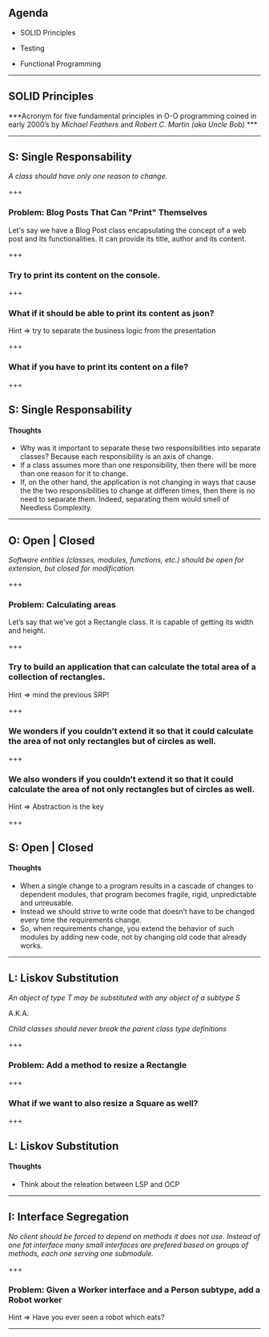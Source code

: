 ## Agenda

- SOLID Principles

- Testing

- Functional Programming

---
## SOLID Principles

***Acronym for five fundamental principles in O-O programming
coined in early 2000’s
by *Michael Feathers* and *Robert C. Martin (aka Uncle Bob)* ***

---
## S: Single Responsability

*A class should have only one reason to change.*

+++

### Problem: Blog Posts That Can "Print" Themselves
Let's say we have a Blog Post class encapsulating the concept of a web post and its functionalities.
It can provide its title, author and its content.

+++

### Try to print its content on the console.

+++

### What if it should be able to print its content as json?

Hint => try to separate the business logic from the presentation
<!-- Mixing business logic with presentation is bad because it is against the Single Responsibility Principle (SRP)-->

+++

### What if you have to print its content on a file?

+++ 

## S: Single Responsability
#### Thoughts

- Why was it important to separate these two responsibilities into separate classes? Because each responsibility is an axis of change.
- If a class assumes more than one responsibility, then there will be more than one reason for it to change.
- If, on the other hand, the application is not changing in ways that cause the the two responsibilities to change at differen times, then there is no need to separate them. Indeed, separating them would smell of Needless Complexity.

---

## O: Open | Closed

*Software entities (classes, modules, functions, etc.) should be open for extension, but closed for modification.*

+++

### Problem: Calculating areas
<!-- http://joelabrahamsson.com/a-simple-example-of-the-openclosed-principle/ -->
Let’s say that we’ve got a Rectangle class.
It is capable of getting its width and height.   

+++

### Try to build an application that can calculate the total area of a collection of rectangles.
Hint => mind the previous SRP!

+++ 

### We wonders if you couldn’t extend it so that it could calculate the area of not only rectangles but of circles as well.

+++

### We also wonders if you couldn’t extend it so that it could calculate the area of not only rectangles but of circles as well.
Hint => Abstraction is the key

+++ 

## S:  Open | Closed
#### Thoughts

- When a single change to a program results in a cascade of changes to dependent modules, that program becomes fragile, rigid, unpredictable and unreusable.
- Instead we should strive to write code that doesn’t have to be changed every time the requirements change.
- So, when requirements change, you extend the behavior of such modules by adding new code, not by changing old code that already works.

---

## L: Liskov Substitution

*An object of type T may be substituted with any object of a subtype S*

A.K.A.

*Child classes should never break the parent class type definitions*

+++

### Problem: Add a method to resize a Rectangle

+++

### What if we want to also resize a Square as well?

+++

## L: Liskov Substitution
#### Thoughts
- Think about the releation between LSP and OCP

---

## I: Interface Segregation

*No client should be forced to depend on methods it does not use.*
*Instead of one fat interface many small interfaces are prefered based on groups of methods, each one serving one submodule.*

+++

### Problem: Given a Worker interface and a Person subtype, add a Robot worker
Hint => Have you ever seen a robot which eats?

---
